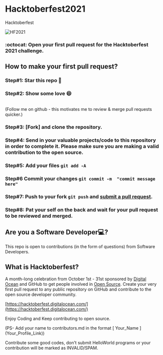 # Hacktoberfest2021
Hacktoberfest

<img alt="HF2021" src="https://hacktoberfest.digitalocean.com/share-card.png">

### :octocat: Open your first pull request for the Hacktoberfest 2021 challenge.


## How to make your first pull request?

### Step#1: Star this repo 🌟

### Step#2: Show some love 😄 
<br>
(Follow me on github - this motivates me to review & merge pull requests quicker.) 

### Step#3: [Fork] and clone the repository.

### Step#4: Send in your valuable projects/code to this repository in order to complete it. Please make sure you are making a valid contribution to the open source.
       
### Step#5: Add your files `git add -A`

### Step#6 Commit your changes `git commit -m  "commit message here"`

### Step#7: Push to your fork `git push` and [submit a pull request](https://github.com/shubham9672/Hacktoberfest2021/compare).
                 
### Step#8: Pat your self on the back and wait for your pull request to be reviewed and merged.

## Are you a Software Developer💻?
This repo is open to contributions (in the form of questions) from Software Developers.

## What is Hacktoberfest?
A month-long celebration from October 1st - 31st sponsored by [Digital Ocean](https://hacktoberfest.digitalocean.com/) and GitHub to get people involved in [Open Source](https://github.com/open-source). Create your very first pull request to any public repository on GitHub and contribute to the open source developer community.

[https://hacktoberfest.digitalocean.com/](https://hacktoberfest.digitalocean.com/)

Enjoy Coding and Keep contributing to open source.

(PS- Add your name to contributors.md in the format [ Your_Name ] (Your_Profile_Link))

Contribute some good codes, don't submit HelloWorld programs or your contribution will be marked as INVALID/SPAM.
